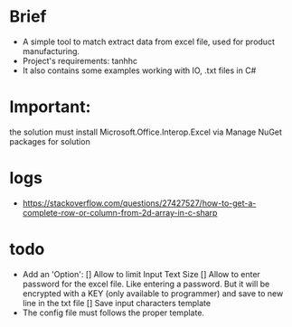 # Brief
- A simple tool to match extract data from excel file, used for product manufacturing.
- Project's requirements: tanhhc
- It also contains some examples working with IO, .txt files in C#
# Important:
the solution must install Microsoft.Office.Interop.Excel via
Manage NuGet packages for solution

# logs
- https://stackoverflow.com/questions/27427527/how-to-get-a-complete-row-or-column-from-2d-array-in-c-sharp

# todo
+ Add an 'Option': 
[] Allow to limit Input Text Size
[] Allow to enter password for the excel file. Like entering a password. But it will be encrypted with a KEY (only available to programmer) and save to new line in the txt file
[] Save input characters template
+ The config file must follows the proper template.
